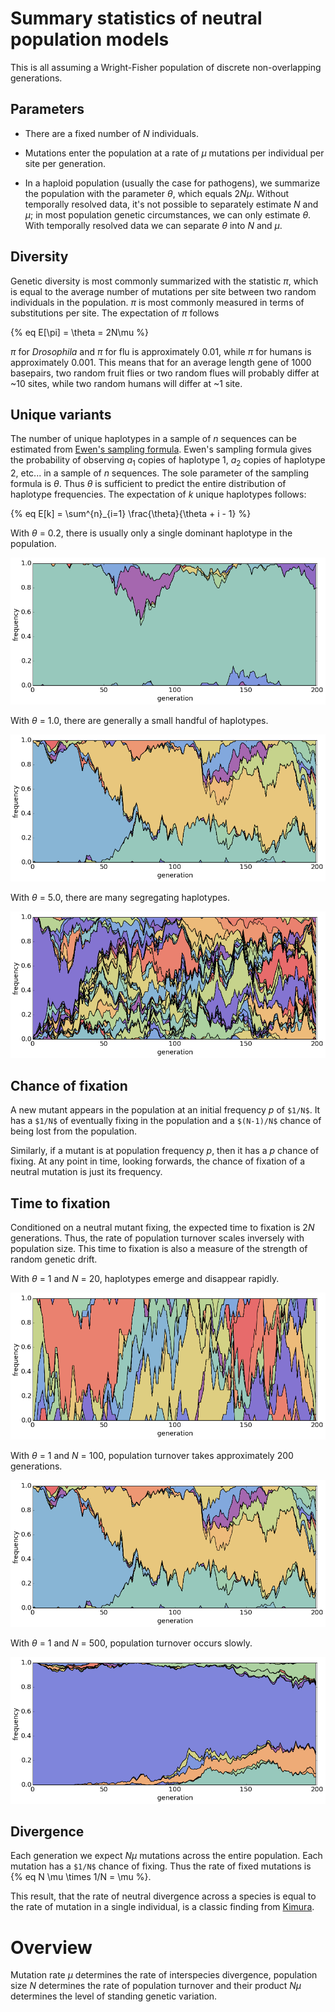 # Summary statistics of neutral population models

This is all assuming a Wright-Fisher population of discrete non-overlapping generations.

## Parameters

* There are a fixed number of *N* individuals.

* Mutations enter the population at a rate of *&mu;* mutations per individual per site per generation.

* In a haploid population (usually the case for pathogens), we summarize the population with the parameter *&theta;*, which equals 2<i>N&mu;</i>. Without temporally resolved data, it's not possible to separately estimate *N* and *&mu;*; in most population genetic circumstances, we can only estimate *&theta;*. With temporally resolved data we can separate *&theta;* into *N* and *&mu;*.

## Diversity

Genetic diversity is most commonly summarized with the statistic *&pi;*, which is equal to the average number of mutations per site between two random individuals in the population. *&pi;* is most commonly measured in terms of substitutions per site. The expectation of *&pi;* follows

{% eq E[\pi] = \theta = 2N\mu %}

*&pi;* for *Drosophila* and *&pi;* for flu is approximately 0.01, while *&pi;* for humans is approximately 0.001. This means that for an average length gene of 1000 basepairs, two random fruit flies or two random flues will probably differ at ~10 sites, while two random humans will differ at ~1 site.

## Unique variants

The number of unique haplotypes in a sample of *n* sequences can be estimated from [Ewen's sampling formula](https://en.wikipedia.org/wiki/Ewens's_sampling_formula). Ewen's sampling formula gives the probability of observing *a*<sub>1</sub> copies of haplotype 1, *a*<sub>2</sub> copies of haplotype 2, etc... in a sample of *n* sequences. The sole parameter of the sampling formula is *&theta;*. Thus *&theta;* is sufficient to predict the entire distribution of haplotype frequencies. The expectation of *k* unique haplotypes follows:

{% eq E[k] = \sum^{n}_{i=1} \frac{\theta}{\theta + i - 1} %}

With *&theta;* = 0.2, there is usually only a single dominant haplotype in the population.

![](images/trajectories_theta0.2_n100.png)

With *&theta;* = 1.0, there are generally a small handful of haplotypes.

![](images/trajectories_theta1_n100.png)

With *&theta;* = 5.0, there are many segregating haplotypes.

![](images/trajectories_theta5_n100.png)

## Chance of fixation

A new mutant appears in the population at an initial frequency *p* of `$1/N$`. It has a `$1/N$` of eventually fixing in the population and a `$(N-1)/N$` chance of being lost from the population.

Similarly, if a mutant is at population frequency *p*, then it has a *p* chance of fixing. At any point in time, looking forwards, the chance of fixation of a neutral mutation is just its frequency.

## Time to fixation

Conditioned on a neutral mutant fixing, the expected time to fixation is 2<i>N</i> generations. Thus, the rate of population turnover scales inversely with population size. This time to fixation is also a measure of the strength of random genetic drift.

With *&theta;* = 1 and *N* = 20, haplotypes emerge and disappear rapidly.

![](images/trajectories_theta1_n20.png)

With *&theta;* = 1 and *N* = 100, population turnover takes approximately 200 generations.

![](images/trajectories_theta1_n100.png)

With *&theta;* = 1 and *N* = 500, population turnover occurs slowly.

![](images/trajectories_theta1_n500.png)

## Divergence

Each generation we expect *N&mu;* mutations across the entire population. Each mutation has a `$1/N$` chance of fixing. Thus the rate of fixed mutations is {% eq N \mu \times 1/N = \mu %}.

This result, that the rate of neutral divergence across a species is equal to the rate of mutation in a single individual, is a classic finding from [Kimura](http://www.blackwellpublishing.com/ridley/classictexts/kimura.pdf).

# Overview

Mutation rate *&mu;* determines the rate of interspecies divergence, population size *N* determines the rate of population turnover and their product *N&mu;* determines the level of standing genetic variation.
